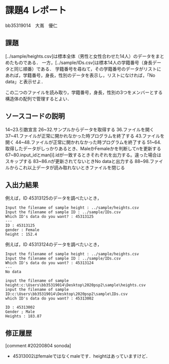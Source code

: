# 課題4 レポート

bb35319014　大嶌　優仁

## 課題

[../sample/heights.csv]は標本全体（男性と女性合わせた14人）のデータをまとめたものである．
一方，[../sample/IDs.csv]は標本14人の学籍番号（身長データと同じ順番）である．
学籍番号を尋ねて，その学籍番号のデータがリストにあれば，学籍番号，身長，性別のデータを表示し，リストになければ，「No data」と表示せよ．

この二つのファイルを読み取り，学籍番号，身長，性別の3つをメンバーとする構造体の配列で管理するとよい．

## ソースコードの説明
14~23.引数宣言
26~32.サンプルからデータを取得する
36.ファイルを開く
37~41.ファイルが正常に開かれなかった時プログラムを終了する
43.ファイルを開く
44~48.ファイルが正常に開かれなかった時プログラムを終了する
51~64.取得したデータがしっかりあるとき、MaleかFemaleかを判断してnを更新する
67~80.input_idとman[i].idが一致するときそれぞれを出力する。違った場合はスキップする
83~86.nが更新されてないときNo dataと出力する
88~98.ファイルからこれ以上データが読み取れないときファイルを閉じる

## 入出力結果

例えば，ID 45313125のデータを調べたいとき，

```
Input the filename of sample height : ../sample/heights.csv
Input the filename of sample ID : ../sample/IDs.csv
Which ID's data do you want? : 45313125
---
ID : 45313125
gender : Female
height : 152.4
```

例えば，ID 45313124のデータを調べたいとき，

```
Input the filename of sample height : ../sample/heights.csv
Input the filename of sample ID : ../sample/IDs.csv
Which ID's data do you want? : 45313124
---
No data
```

```
input the filename of sample height:c:\Users\bb35319014\Desktop\2020psp2\sample\heights.csv
input the filename of sample ID:c:\Users\bb35319014\Desktop\2020psp2\sample\IDs.csv
which ID's data do you want? : 45313002

ID : 45313002
Gender ; Male
Heights : 183.87
```

## 修正履歴

[comment #20200804 sonoda]
- 45313002はfemaleではなくmaleです．heightはあっていますけど．
